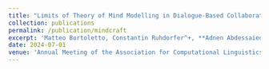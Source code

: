 ```yaml
---
title: "Limits of Theory of Mind Modelling in Dialogue-Based Collaborative Plan Acquisition"
collection: publications
permalink: /publication/mindcraft
excerpt: 'Matteo Bortoletto, Constantin Ruhdorfer^+, **Adnen Abdessaied^+**, Lei Shi, Andreas Bulling. [[Paper]](https://arxiv.org/abs/2405.12621)'
date: 2024-07-01
venue: 'Annual Meeting of the Association for Computational Linguistics (ACL)'
---
```

